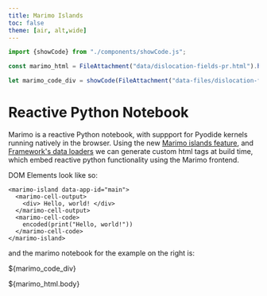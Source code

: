 ```yaml
---
title: Marimo Islands
toc: false
theme: [air, alt,wide]
---
```


```js
import {showCode} from "./components/showCode.js";
```

<script type="module" src="https://cdn.jsdelivr.net/npm/@marimo-team/islands@0.5.1/dist/main.js"></script>
<link
    href="https://cdn.jsdelivr.net/npm/@marimo-team/islands@0.5.1/dist/style.css"
    rel="stylesheet"
    crossorigin="anonymous"
/>
<link rel="preconnect" href="https://fonts.googleapis.com" />
<link
    rel="preconnect"
    href="https://fonts.gstatic.com"
    crossorigin
/>
<link href="https://fonts.googleapis.com/css2?family=Fira+Mono:wght@400;500;700&amp;family=Lora&amp;family=PT+Sans:wght@400;700&amp;display=swap" rel="stylesheet" />
<link
    rel="stylesheet"
    href="https://cdn.jsdelivr.net/npm/katex@0.16.10/dist/katex.min.css"
    integrity="sha384-wcIxkf4k558AjM3Yz3BBFQUbk/zgIYC2R0QpeeYb+TwlBVMrlgLqwRjRtGZiK7ww"
    crossorigin="anonymous"
/>

```js
const marimo_html = FileAttachment("data/dislocation-fields-pr.html").html();
```

```js
let marimo_code_div = showCode(FileAttachment("data-files/dislocation-fields.py"),{open:false});
```

<div class="grid grid-cols-2" style="grid-auto-rows: auto;">
  <div class="card"> 

# Reactive Python Notebook

Marimo is a reactive Python notebook, with suppport for Pyodide kernels running natively in the browser.
Using the new [Marimo islands feature](https://docs.marimo.io/guides/wasm.html#islands), and [Framework's data loaders](https://observablehq.com/framework/loaders) we can generate custom html tags at build time, which embed reactive python functionality using the Marimo frontend.

DOM Elements look like so:

```
<marimo-island data-app-id="main">
  <marimo-cell-output>
    <div> Hello, world! </div>
  </marimo-cell-output>
  <marimo-cell-code>
    encoded(print("Hello, world!"))
  </marimo-cell-code>
</marimo-island>
```

and the marimo notebook for the example on the right is:

${marimo_code_div}

  </div>
  <div class="card">
    <div id="marimo-island" style="max-width:740px; margin: 0 auto;"> ${marimo_html.body} </div>
  </div>
</div>


<style type="text/css">

  #marimo-island img {
    max-width: 100%;
}

</style>

